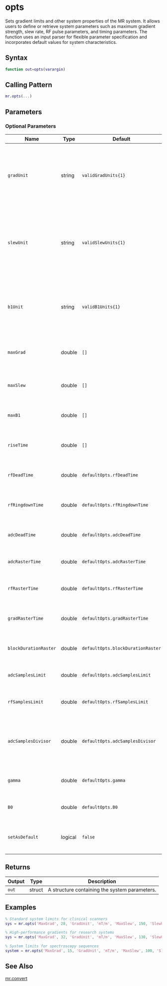 # opts

Sets gradient limits and other system properties of the MR system.  It allows users to define or retrieve system parameters such as maximum gradient strength, slew rate, RF pulse parameters, and timing parameters. The function uses an input parser for flexible parameter specification and incorporates default values for system characteristics.

## Syntax

```matlab
function out=opts(varargin)
```

## Calling Pattern

```matlab
mr.opts(...)
```

## Parameters


### Optional Parameters

| Name | Type | Default | Description | Example |
|------|------|---------|-------------|---------|
| `gradUnit` | string | `validGradUnits{1}` | Specifies the units for maximum gradient amplitude.  Must be one of the validGradUnits. Valid values: ['Hz/m', 'mT/m', 'rad/ms/mm'] | `'mT/m'` |
| `slewUnit` | string | `validSlewUnits{1}` | Specifies the units for maximum slew rate. Must be one of the validSlewUnits. Valid values: ['Hz/m/s', 'mT/m/ms', 'T/m/s', 'rad/ms/mm/ms'] | `'T/m/s'` |
| `b1Unit` | string | `validB1Units{1}` | Specifies the units for maximum B1 amplitude. Must be one of the validB1Units. Valid values: ['Hz', 'T', 'mT', 'uT'] | `'uT'` |
| `maxGrad` | double | `[]` | Specifies the maximum gradient amplitude. (Units: Hz/m) | `40` |
| `maxSlew` | double | `[]` | Specifies the maximum gradient slew rate. (Units: Hz/m/s) | `170` |
| `maxB1` | double | `[]` | Specifies the maximum RF amplitude. (Units: Hz) | `20` |
| `riseTime` | double | `[]` | Specifies the rise time of the gradient waveforms. (Units: seconds) | `0.001` |
| `rfDeadTime` | double | `defaultOpts.rfDeadTime` | Specifies the dead time after an RF pulse. (Units: seconds) | `0` |
| `rfRingdownTime` | double | `defaultOpts.rfRingdownTime` | Specifies the ringdown time after an RF pulse. (Units: seconds) | `0` |
| `adcDeadTime` | double | `defaultOpts.adcDeadTime` | Specifies the dead time after ADC sampling. (Units: seconds) | `0` |
| `adcRasterTime` | double | `defaultOpts.adcRasterTime` | Specifies the raster time for ADC sampling. (Units: seconds) | `100e-9` |
| `rfRasterTime` | double | `defaultOpts.rfRasterTime` | Specifies the raster time for RF pulses. (Units: seconds) | `1e-6` |
| `gradRasterTime` | double | `defaultOpts.gradRasterTime` | Specifies the raster time for gradient waveforms. (Units: seconds) | `10e-6` |
| `blockDurationRaster` | double | `defaultOpts.blockDurationRaster` | Specifies the raster time for a block of events. (Units: seconds) | `10e-6` |
| `adcSamplesLimit` | double | `defaultOpts.adcSamplesLimit` | Specifies the maximum number of ADC samples. | `0` |
| `rfSamplesLimit` | double | `defaultOpts.rfSamplesLimit` | Specifies the maximum number of RF samples. | `0` |
| `adcSamplesDivisor` | double | `defaultOpts.adcSamplesDivisor` | Specifies the divisor for ADC samples. The actual number of samples should be an integer multiple of this divisor. | `4` |
| `gamma` | double | `defaultOpts.gamma` | Specifies the gyromagnetic ratio. (Units: Hz/T) | `42576000` |
| `B0` | double | `defaultOpts.B0` | Specifies the main magnetic field strength. (Units: T) | `1.5` |
| `setAsDefault` | logical | `false` | If true, sets the specified parameters as the new default options. | `true` |

## Returns

| Output | Type | Description |
|--------|------|-------------|
| `out` | struct | A structure containing the system parameters. |

## Examples

```matlab
% Standard system limits for clinical scanners
sys = mr.opts('MaxGrad', 28, 'GradUnit', 'mT/m', 'MaxSlew', 150, 'SlewUnit', 'T/m/s', 'riseTime', 0.0001);

% High-performance gradients for research systems
sys = mr.opts('MaxGrad', 32, 'GradUnit', 'mT/m', 'MaxSlew', 130, 'SlewUnit', 'T/m/s', 'riseTime', 250e-6);

% System limits for spectroscopy sequences
system = mr.opts('MaxGrad', 15, 'GradUnit', 'mT/m', 'MaxSlew', 100, 'SlewUnit', 'T/m/s', 'riseTime', 0.0001);
```

## See Also

[mr.convert](convert.md)
